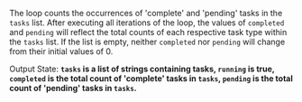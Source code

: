 The loop counts the occurrences of 'complete' and 'pending' tasks in the `tasks` list. After executing all iterations of the loop, the values of `completed` and `pending` will reflect the total counts of each respective task type within the `tasks` list. If the list is empty, neither `completed` nor `pending` will change from their initial values of 0.

Output State: **`tasks` is a list of strings containing tasks, `running` is true, `completed` is the total count of 'complete' tasks in `tasks`, `pending` is the total count of 'pending' tasks in `tasks`.**